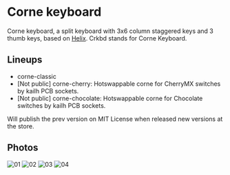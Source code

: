 # Corne keyboard
Corne keyboard, a split keyboard with 3x6 column staggered keys and 3 thumb keys, based on [Helix](https://github.com/MakotoKurauchi/helix).
Crkbd stands for Corne Keyboard.

## Lineups
- corne-classic
- [Not public] corne-cherry: Hotswappable corne for CherryMX switches by kailh PCB sockets.
- [Not public] corne-chocolate: Hotswappable corne for Chocolate switches by kailh PCB sockets.

Will publish the prev version on MIT License when released new versions at the store.

## Photos
![01](https://user-images.githubusercontent.com/736191/43596506-7628b2aa-96ba-11e8-9799-a18d90477979.png)
![02](https://user-images.githubusercontent.com/736191/43596513-7c342d46-96ba-11e8-8794-0e2cc396ed81.png)
![03](https://user-images.githubusercontent.com/736191/43596530-8330e31e-96ba-11e8-8aee-4956470d2c3b.png)
![04](https://user-images.githubusercontent.com/736191/43596538-8ab6be6a-96ba-11e8-90c5-13edd2eb7fb4.png)
